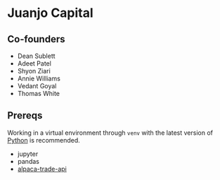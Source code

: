 Juanjo Capital
===

Co-founders
---
* Dean Sublett
* Adeet Patel
* Shyon Ziari
* Annie Williams
* Vedant Goyal
* Thomas White

Prereqs
---
Working in a virtual environment through `venv` with the latest version of [Python](https://www.python.org/downloads/) is recommended.

* jupyter
* pandas
* [alpaca-trade-api](https://github.com/alpacahq/alpaca-trade-api-python)
